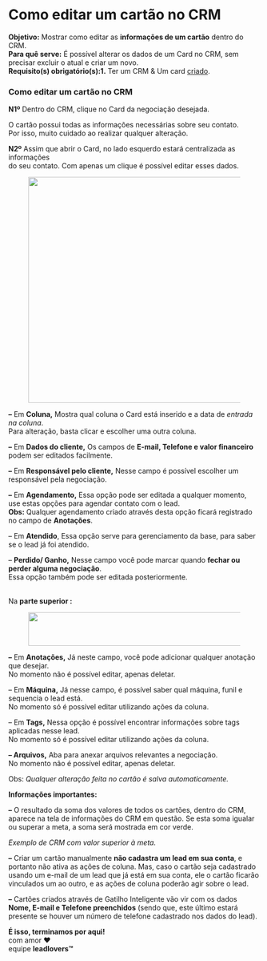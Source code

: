 # Como editar um cartão no CRM

**Objetivo:** Mostrar como editar as **informações de um cartão** dentro do CRM.\
**Para quê serve:** É possível alterar os dados de um Card no CRM, sem precisar excluir o atual e criar um novo.\
**Requisito(s) obrigatório(s):1.** Ter um CRM & Um card [criado](https://suporte.love/como-criar-um-cartao-no-pipeline/).

### **Como editar um cartão no CRM**

**N1º** Dentro do CRM, clique no Card da negociação desejada.

O cartão possui todas as informações necessárias sobre seu contato.\
Por isso, muito cuidado ao realizar qualquer alteração.

**N2º** Assim que abrir o Card, no lado esquerdo estará centralizada as informações\
do seu contato. Com apenas um clique é possível editar esses dados.

<figure><img src="https://suporte.love/wp-content/uploads/2023/07/image-37.png" alt="" height="451" width="725"><figcaption></figcaption></figure>

**–** Em **Coluna,** Mostra qual coluna o Card está inserido e a data de _entrada na coluna_.\
Para alteração, basta clicar e escolher uma outra coluna.

**–** Em **Dados do cliente,** Os campos de **E-mail, Telefone e valor financeiro** podem ser editados facilmente.

**–** Em **Responsável pelo cliente,** Nesse campo é possível escolher um responsável pela negociação.

**–** Em **Agendamento,** Essa opção pode ser editada a qualquer momento, use estas opções para agendar contato com o lead.\
**Obs:** Qualquer agendamento criado através desta opção ficará registrado no campo de **Anotações**.

– Em **Atendido**, Essa opção serve para gerenciamento da base, para saber se o lead já foi atendido.

– **Perdido/ Ganho,** Nesse campo você pode marcar quando **fechar ou perder alguma negociação**.\
Essa opção também pode ser editada posteriormente.

\
Na **parte superior :**

<figure><img src="https://suporte.love/wp-content/uploads/2023/07/image-38.png" alt="" height="67" width="867"><figcaption></figcaption></figure>

**–** Em **Anotações,** Já neste campo, você pode adicionar qualquer anotação que desejar.\
No momento não é possível editar, apenas deletar.

– Em **Máquina,** Já nesse campo, é possível saber qual máquina, funil e sequencia o lead está.\
No momento só é possível editar utilizando ações da coluna.

– Em **Tags,** Nessa opção é possível encontrar informações sobre tags aplicadas nesse lead.\
No momento só é possível editar utilizando ações da coluna.

**– Arquivos,** Aba para anexar arquivos relevantes a negociação.\
No momento não é possível editar, apenas deletar.

Obs: _Qualquer alteração feita no cartão é salva automaticamente._

**Informações importantes:**

**–** O resultado da soma dos valores de todos os cartões, dentro do CRM, aparece na tela de informações do CRM em questão. Se esta soma igualar ou superar a meta, a soma será mostrada em cor verde.

_Exemplo de CRM com valor superior à meta._

**–** Criar um cartão manualmente **não cadastra um lead em sua conta**, e portanto não ativa as ações de coluna. Mas, caso o cartão seja cadastrado usando um e-mail de um lead que já está em sua conta, ele o cartão ficarão vinculados um ao outro, e as ações de coluna poderão agir sobre o lead.

**–** Cartões criados através de Gatilho Inteligente vão vir com os dados **Nome, E-mail e Telefone preenchidos** (sendo que, este último estará presente se houver um número de telefone cadastrado nos dados do lead).

**É isso, terminamos por aqui!**\
com amor ❤\
equipe **leadlovers™**
